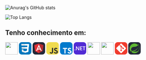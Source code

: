 ![Anurag's GitHub stats](https://github-readme-stats-sigma-five.vercel.app/api?username=YagoHFA&show_icons=true&theme=tokyonight)




![Top Langs](https://github-readme-stats-sigma-five.vercel.app/api/top-langs/?username=YagoHFA&layout=compact)


<h2> Tenho conhecimento em:</h2>

<div class = "Imagem">
  <img src="https://cdn.jsdelivr.net/gh/devicons/devicon/icons/html5/html5-original.svg" width= "40" height="40" /> 
  <img src = "https://raw.githubusercontent.com/tandpfun/skill-icons/59059d9d1a2c092696dc66e00931cc1181a4ce1f/icons/CSS.svg" width= "40" height="40"/>
  <img src = "https://raw.githubusercontent.com/tandpfun/skill-icons/59059d9d1a2c092696dc66e00931cc1181a4ce1f/icons/Angular-Dark.svg" width= "40" height="40"/>
  <img src="https://raw.githubusercontent.com/tandpfun/skill-icons/59059d9d1a2c092696dc66e00931cc1181a4ce1f/icons/JavaScript.svg" width= "40" height="40" />
  <img src="https://raw.githubusercontent.com/tandpfun/skill-icons/59059d9d1a2c092696dc66e00931cc1181a4ce1f/icons/TypeScript.svg" width= "40" height="40" />
  <img src="https://raw.githubusercontent.com/tandpfun/skill-icons/59059d9d1a2c092696dc66e00931cc1181a4ce1f/icons/DotNet.svg" width= "40" height="40" />
  <img src="https://cdn.jsdelivr.net/gh/devicons/devicon/icons/java/java-original-wordmark.svg" width= "40" height="40" />
  <img src="https://cdn.jsdelivr.net/gh/devicons/devicon/icons/mysql/mysql-original-wordmark.svg" width= "40" height="40"/>
  <img src = "https://github.com/tandpfun/skill-icons/raw/main/icons/Git.svg" width= "40" height="40"/>
  <img src = "https://raw.githubusercontent.com/tandpfun/skill-icons/d1c752b99bb25a0e5aa363bae1db2809173ee966/icons/Spring-Dark.svg" width= "40" height="40"/>
</div>
          
            
          
          
          
          

